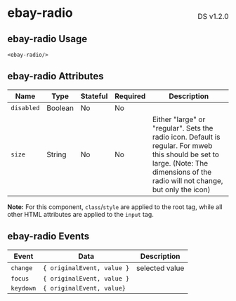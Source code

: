<h1 style='display: flex; justify-content: space-between; align-items: center;'>
    <span>
        ebay-radio
    </span>
    <span style='font-weight: normal; font-size: medium; margin-bottom: -15px;'>
        DS v1.2.0
    </span>
</h1>

## ebay-radio Usage

```marko
<ebay-radio/>
```

## ebay-radio Attributes

| Name       | Type    | Stateful | Required | Description                                                                                                                                                                        |
| ---------- | ------- | -------- | -------- | ---------------------------------------------------------------------------------------------------------------------------------------------------------------------------------- |
| `disabled` | Boolean | No       | No       |
| `size`     | String  | No       | No       | Either "large" or "regular". Sets the radio icon. Default is regular. For mweb this should be set to large. (Note: The dimensions of the radio will not change, but only the icon) |

**Note:** For this component, `class`/`style` are applied to the root tag, while all other HTML attributes are applied to the `input` tag.

## ebay-radio Events

| Event     | Data                       | Description    |
| --------- | -------------------------- | -------------- |
| `change`  | `{ originalEvent, value }` | selected value |
| `focus`   | `{ originalEvent, value }` |
| `keydown` | `{ originalEvent, value}`  |
